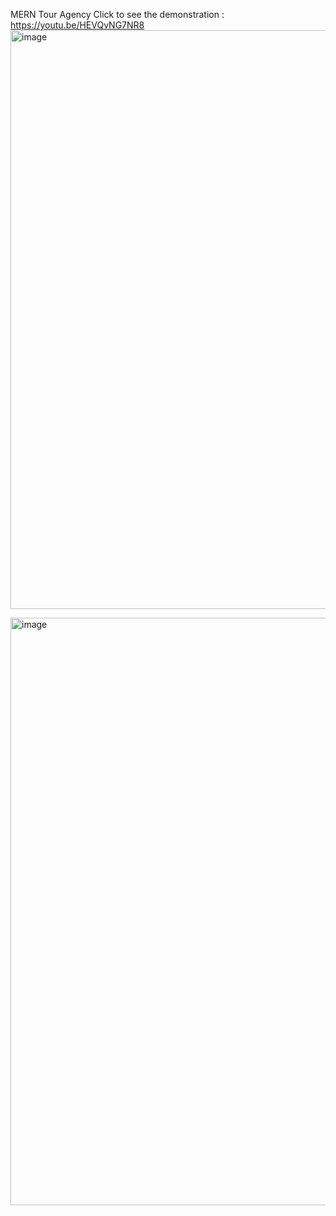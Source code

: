 MERN Tour Agency
Click to see the demonstration : https://youtu.be/HEVQvNG7NR8
<img width="926" alt="image" src="https://github.com/wsmyu/Mern-tourAgency/assets/118221964/87541831-15a7-4c38-b0d8-c3113d1cdf4d">

<img width="940" alt="image" src="https://github.com/wsmyu/Mern-tourAgency/assets/118221964/ef7f047f-dac0-4778-8d0b-b62e111460c6">



